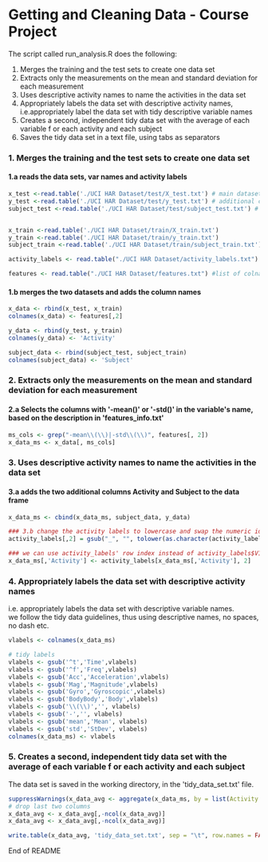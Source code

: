 # Getting and Cleaning Data - Course Project
The script called run_analysis.R does the following:  
1. Merges the training and the test sets to create one data set  
2. Extracts only the measurements on the mean and standard deviation for each measurement  
3. Uses descriptive activity names to name the activities in the data set  
4. Appropriately labels the data set with descriptive activity names, i.e.appropriately label the data set with tidy descriptive variable names  
5. Creates a second, independent tidy data set with the average of each variable f or each activity and each subject  
6. Saves the tidy data set in a text file, using tabs as separators  



### 1. Merges the training and the test sets to create one data set

#### 1.a reads the data sets, var names and activity labels

```r
x_test <-read.table('./UCI HAR Dataset/test/X_test.txt') # main dataset dim() 7352X561
y_test <-read.table('./UCI HAR Dataset/test/y_test.txt') # additional column dim() 7352X1 adding the activity-labels 1 to 6
subject_test <-read.table('./UCI HAR Dataset/test/subject_test.txt') # additional column dim() 7352X1 adding the subject 1 to 30


x_train <-read.table('./UCI HAR Dataset/train/X_train.txt')
y_train <-read.table('./UCI HAR Dataset/train/y_train.txt')
subject_train <-read.table('./UCI HAR Dataset/train/subject_train.txt')

activity_labels <- read.table("./UCI HAR Dataset/activity_labels.txt") # table mapping activity id to activity names

features <- read.table("./UCI HAR Dataset/features.txt") #list of colnames for the dataset
```

#### 1.b merges the two datasets and adds the column names

```r
x_data <- rbind(x_test, x_train)
colnames(x_data) <- features[,2]

y_data <- rbind(y_test, y_train)
colnames(y_data) <- 'Activity'

subject_data <- rbind(subject_test, subject_train)
colnames(subject_data) <- 'Subject'
```



### 2. Extracts only the measurements on the mean and standard deviation for each measurement

#### 2.a Selects the columns with '-mean()' or '-std()' in the variable's name, based on the description in 'features_info.txt'

```r
ms_cols <- grep("-mean\\(\\)|-std\\(\\)", features[, 2])
x_data_ms <- x_data[, ms_cols]
```

### 3. Uses descriptive activity names to name the activities in the data set

#### 3.a adds the two additional columns Activity and Subject to the data frame

```r
x_data_ms <- cbind(x_data_ms, subject_data, y_data)

### 3.b change the activity labels to lowercase and swap the numeric id in the data frame with the descriptive labels
activity_labels[,2] = gsub("_", "", tolower(as.character(activity_labels[, 2])))

### we can use activity_labels' row index instead of activity_labels$V1 because they concide
x_data_ms[,'Activity'] <- activity_labels[x_data_ms[,'Activity'], 2]
```

### 4. Appropriately labels the data set with descriptive activity names
i.e. appropriately labels the data set with descriptive variable names.  
we follow the tidy data guidelines, thus using descriptive names, no spaces, no dash etc. 

```r
vlabels <- colnames(x_data_ms)

# tidy labels
vlabels <- gsub('^t','Time',vlabels)
vlabels <- gsub('^f','Freq',vlabels)
vlabels <- gsub('Acc','Acceleration',vlabels)
vlabels <- gsub('Mag','Magnitude',vlabels)
vlabels <- gsub('Gyro','Gyroscopic',vlabels)
vlabels <- gsub('BodyBody','Body',vlabels)
vlabels <- gsub('\\(\\)','', vlabels)
vlabels <- gsub('-','', vlabels)
vlabels <- gsub('mean','Mean', vlabels)
vlabels <- gsub('std','StDev', vlabels)
colnames(x_data_ms) <- vlabels
```
### 5. Creates a second, independent tidy data set with the average of each variable f or each activity and each subject
The data set is saved in the working directory, in the 'tidy_data_set.txt' file.

```r
suppressWarnings(x_data_avg <- aggregate(x_data_ms, by = list(Activity = x_data_ms$Activity, Subject=x_data_ms$Subject), FUN = "mean"))
# drop last two columns
x_data_avg <- x_data_avg[,-ncol(x_data_avg)]
x_data_avg <- x_data_avg[,-ncol(x_data_avg)]

write.table(x_data_avg, 'tidy_data_set.txt', sep = "\t", row.names = FALSE)
```
End of README

